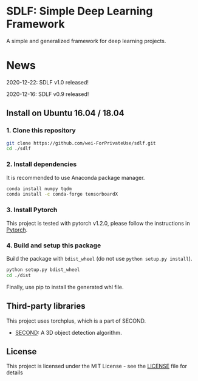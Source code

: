 # SDLF: Simple Deep Learning Framework

A simple and generalized framework for deep learning projects.

# News

2020-12-22: SDLF v1.0 released!

2020-12-16: SDLF v0.9 released!

## Install on Ubuntu 16.04 / 18.04

### 1. Clone this repository

```bash
git clone https://github.com/wei-ForPrivateUse/sdlf.git
cd ./sdlf
```

### 2. Install dependencies

It is recommended to use Anaconda package manager.

```bash
conda install numpy tqdm
conda install -c conda-forge tensorboardX
```

### 3. Install Pytorch

This project is tested with pytorch v1.2.0, please follow the instructions in [Pytorch](https://pytorch.org/).

### 4. Build and setup this package

Build the package with ```bdist_wheel``` (do not use ```python setup.py install```).

```bash
python setup.py bdist_wheel
cd ./dist
```

Finally, use pip to install the generated whl file.

## Third-party libraries

This project uses torchplus, which is a part of SECOND.

* [SECOND](https://github.com/traveller59/second.pytorch): A 3D object detection algorithm.

## License

This project is licensed under the MIT License - see the [LICENSE](LICENSE) file for details